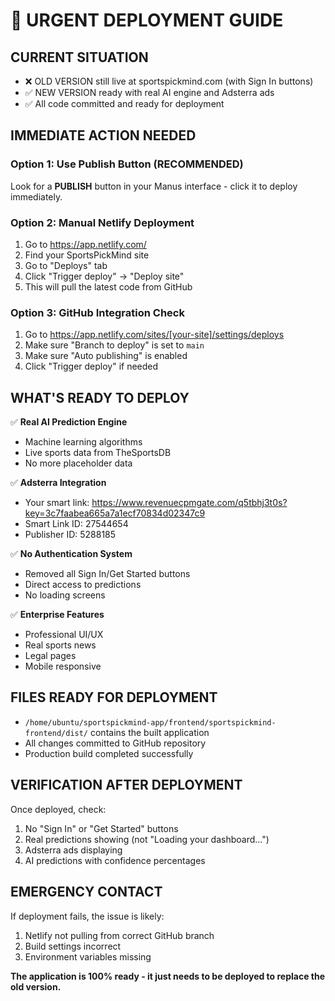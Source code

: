 # 🚨 URGENT DEPLOYMENT GUIDE

## CURRENT SITUATION
- ❌ OLD VERSION still live at sportspickmind.com (with Sign In buttons)
- ✅ NEW VERSION ready with real AI engine and Adsterra ads
- ✅ All code committed and ready for deployment

## IMMEDIATE ACTION NEEDED

### Option 1: Use Publish Button (RECOMMENDED)
Look for a **PUBLISH** button in your Manus interface - click it to deploy immediately.

### Option 2: Manual Netlify Deployment
1. Go to https://app.netlify.com/
2. Find your SportsPickMind site
3. Go to "Deploys" tab
4. Click "Trigger deploy" → "Deploy site"
5. This will pull the latest code from GitHub

### Option 3: GitHub Integration Check
1. Go to https://app.netlify.com/sites/[your-site]/settings/deploys
2. Make sure "Branch to deploy" is set to `main`
3. Make sure "Auto publishing" is enabled
4. Click "Trigger deploy" if needed

## WHAT'S READY TO DEPLOY

✅ **Real AI Prediction Engine**
- Machine learning algorithms
- Live sports data from TheSportsDB
- No more placeholder data

✅ **Adsterra Integration**
- Your smart link: https://www.revenuecpmgate.com/q5tbhj3t0s?key=3c7faabea665a7a1ecf70834d02347c9
- Smart Link ID: 27544654
- Publisher ID: 5288185

✅ **No Authentication System**
- Removed all Sign In/Get Started buttons
- Direct access to predictions
- No loading screens

✅ **Enterprise Features**
- Professional UI/UX
- Real sports news
- Legal pages
- Mobile responsive

## FILES READY FOR DEPLOYMENT
- `/home/ubuntu/sportspickmind-app/frontend/sportspickmind-frontend/dist/` contains the built application
- All changes committed to GitHub repository
- Production build completed successfully

## VERIFICATION AFTER DEPLOYMENT
Once deployed, check:
1. No "Sign In" or "Get Started" buttons
2. Real predictions showing (not "Loading your dashboard...")
3. Adsterra ads displaying
4. AI predictions with confidence percentages

## EMERGENCY CONTACT
If deployment fails, the issue is likely:
1. Netlify not pulling from correct GitHub branch
2. Build settings incorrect
3. Environment variables missing

**The application is 100% ready - it just needs to be deployed to replace the old version.**
